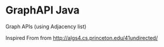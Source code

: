 GraphAPI Java
===================
Graph APIs (using Adjacency list)

Inspired From from http://algs4.cs.princeton.edu/41undirected/
